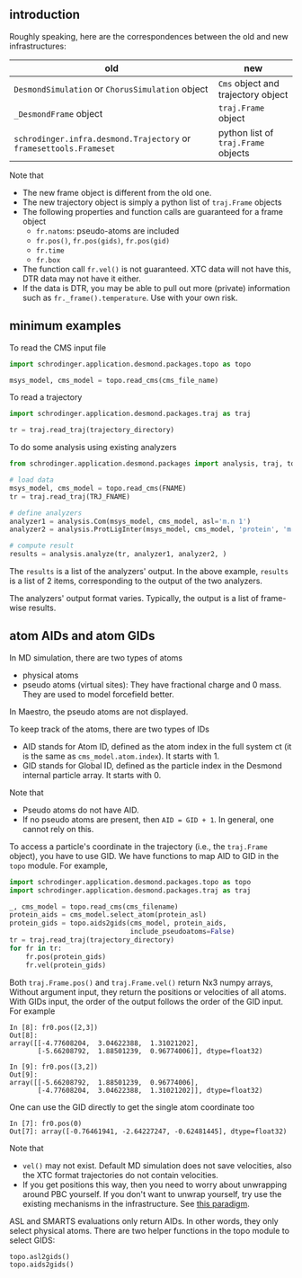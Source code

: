 ## introduction

Roughly speaking, here are the correspondences between the old and new infrastructures:

old | new
--- | ---
`DesmondSimulation` or `ChorusSimulation` object | `Cms` object and trajectory object
`_DesmondFrame` object | `traj.Frame` object
`schrodinger.infra.desmond.Trajectory` or `framesettools.Frameset` | python list of `traj.Frame` objects

Note that

* The new frame object is different from the old one.
* The new trajectory object is simply a python list of `traj.Frame` objects
* The following properties and function calls are guaranteed for a frame object
    * `fr.natoms`: pseudo-atoms are included
    * `fr.pos()`, `fr.pos(gids)`, `fr.pos(gid)`
    * `fr.time`
    * `fr.box`
* The function call `fr.vel()` is not guaranteed. XTC data will not have this, DTR data may not have it either.
* If the data is DTR, you may be able to pull out more (private) information such as `fr._frame().temperature`. Use with your own risk.

## minimum examples

To read the CMS input file
```python
import schrodinger.application.desmond.packages.topo as topo

msys_model, cms_model = topo.read_cms(cms_file_name)
```

To read a trajectory
```python
import schrodinger.application.desmond.packages.traj as traj

tr = traj.read_traj(trajectory_directory)
```

To do some analysis using existing analyzers

```python
from schrodinger.application.desmond.packages import analysis, traj, topo

# load data
msys_model, cms_model = topo.read_cms(FNAME)
tr = traj.read_traj(TRJ_FNAME)

# define analyzers
analyzer1 = analysis.Com(msys_model, cms_model, asl='m.n 1')
analyzer2 = analysis.ProtLigInter(msys_model, cms_model, 'protein', 'm.n 2')

# compute result
results = analysis.analyze(tr, analyzer1, analyzer2, )
```

The `results` is a list of the analyzers' output.
In the above example, `results` is a list of 2 items, corresponding to the output of the two analyzers.

The analyzers' output format varies.
Typically, the output is a list of frame-wise results.

## atom AIDs and atom GIDs

In MD simulation, there are two types of atoms

* physical atoms
* pseudo atoms (virtual sites): They have fractional charge and 0 mass. They are used to model forcefield better.

In Maestro, the pseudo atoms are not displayed.

To keep track of the atoms, there are two types of IDs

* AID stands for Atom ID, defined as the atom index in the full system ct (it is the same as `cms_model.atom.index`). It starts with 1.
* GID stands for Global ID, defined as the particle index in the Desmond internal particle array. It starts with 0.

Note that

* Pseudo atoms do not have AID.
* If no pseudo atoms are present, then `AID = GID + 1`. In general, one cannot rely on this.

To access a particle's coordinate in the trajectory (i.e., the `traj.Frame` object), you have to use GID.
We have functions to map AID to GID in the `topo` module. For example,

```python
import schrodinger.application.desmond.packages.topo as topo
import schrodinger.application.desmond.packages.traj as traj

_, cms_model = topo.read_cms(cms_filename)
protein_aids = cms_model.select_atom(protein_asl)
protein_gids = topo.aids2gids(cms_model, protein_aids,
                              include_pseudoatoms=False)
tr = traj.read_traj(trajectory_directory)
for fr in tr:
    fr.pos(protein_gids)
    fr.vel(protein_gids)
```
Both `traj.Frame.pos()` and `traj.Frame.vel()` return Nx3 numpy arrays,
Without argument input, they return the positions or velocities of all atoms.
With GIDs input, the order of the output follows the order of the GID input.
For example 

```
In [8]: fr0.pos([2,3])
Out[8]:
array([[-4.77608204,  3.04622388,  1.31021202],
       [-5.66208792,  1.88501239,  0.96774006]], dtype=float32)

In [9]: fr0.pos([3,2])
Out[9]:
array([[-5.66208792,  1.88501239,  0.96774006],
       [-4.77608204,  3.04622388,  1.31021202]], dtype=float32)
```

One can use the GID directly to get the single atom coordinate too
```
In [7]: fr0.pos(0)
Out[7]: array([-0.76461941, -2.64227247, -0.62481445], dtype=float32)
```


Note that

* `vel()` may not exist. Default MD simulation does not save velocities, also the XTC format trajectories do not contain velocities.
* If you get positions this way, then you need to worry about unwrapping around PBC yourself. If you don't want to unwrap yourself, try use the existing mechanisms in the infrastructure. See [this paradigm](/paradigms/#try-avoid-unwrap-coordinates-around-periodic-boundary-conditions-yourself).

ASL and SMARTS evaluations only return AIDs. In other words, they only select physical atoms.
There are two helper functions in the topo module to select GIDS:
```
topo.asl2gids()
topo.aids2gids()
```
